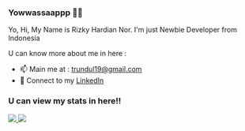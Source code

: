 ### Yowwassaappp 👊👊
Yo, Hi, My Name is Rizky Hardian Nor. I'm just Newbie Developer from Indonesia


U can know more about me in here :
- 📫 Main me at : <a href="mailto:trundul19@gmail.com">trundul19@gmail.com</a>
- 🔗 Connect to my <a href="https://www.linkedin.com/in/rizky-hardian">LinkedIn</a>


<h3 align="left"> U can view my stats in here!!</h3>
<a href="https://github.com/RizkyHardian">
    <img align="centre" src="https://github-readme-stats.vercel.app/api?username=RizkyHardian&count_private=true&include_all_commits=true&show_icons=true&title_color=DA0037&text_color=EDEDED&icon_color=DA0037&bg_color=171717" />
    <img align="centre" src="https://github-readme-stats.vercel.app/api/top-langs/?username=RizkyHardian&layout=compact&title_color=DA0037&text_color=EDEDED&icon_color=DA0037&bg_color=171717" />
</a>
